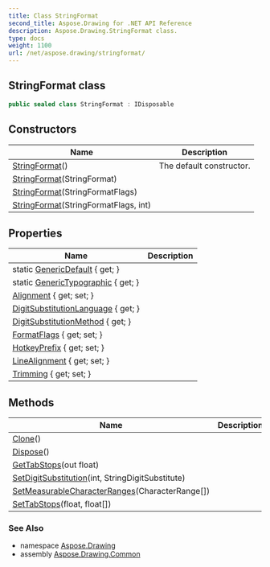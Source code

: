 ```yaml
---
title: Class StringFormat
second_title: Aspose.Drawing for .NET API Reference
description: Aspose.Drawing.StringFormat class. 
type: docs
weight: 1100
url: /net/aspose.drawing/stringformat/
---
```

## StringFormat class

```csharp
public sealed class StringFormat : IDisposable
```

## Constructors

| Name | Description |
| --- | --- |
| [StringFormat](stringformat/#constructor)() | The default constructor. |
| [StringFormat](stringformat/#constructor_1)(StringFormat) |  |
| [StringFormat](stringformat/#constructor_2)(StringFormatFlags) |  |
| [StringFormat](stringformat/#constructor_3)(StringFormatFlags, int) |  |

## Properties

| Name | Description |
| --- | --- |
| static [GenericDefault](../../aspose.drawing/stringformat/genericdefault/) { get; } |  |
| static [GenericTypographic](../../aspose.drawing/stringformat/generictypographic/) { get; } |  |
| [Alignment](../../aspose.drawing/stringformat/alignment/) { get; set; } |  |
| [DigitSubstitutionLanguage](../../aspose.drawing/stringformat/digitsubstitutionlanguage/) { get; } |  |
| [DigitSubstitutionMethod](../../aspose.drawing/stringformat/digitsubstitutionmethod/) { get; } |  |
| [FormatFlags](../../aspose.drawing/stringformat/formatflags/) { get; set; } |  |
| [HotkeyPrefix](../../aspose.drawing/stringformat/hotkeyprefix/) { get; set; } |  |
| [LineAlignment](../../aspose.drawing/stringformat/linealignment/) { get; set; } |  |
| [Trimming](../../aspose.drawing/stringformat/trimming/) { get; set; } |  |

## Methods

| Name | Description |
| --- | --- |
| [Clone](../../aspose.drawing/stringformat/clone/)() |  |
| [Dispose](../../aspose.drawing/stringformat/dispose/)() |  |
| [GetTabStops](../../aspose.drawing/stringformat/gettabstops/)(out float) |  |
| [SetDigitSubstitution](../../aspose.drawing/stringformat/setdigitsubstitution/)(int, StringDigitSubstitute) |  |
| [SetMeasurableCharacterRanges](../../aspose.drawing/stringformat/setmeasurablecharacterranges/)(CharacterRange[]) |  |
| [SetTabStops](../../aspose.drawing/stringformat/settabstops/)(float, float[]) |  |

### See Also

* namespace [Aspose.Drawing](../../aspose.drawing/)
* assembly [Aspose.Drawing.Common](../../)


